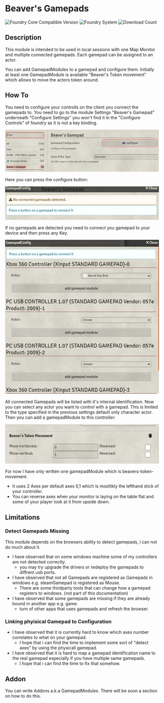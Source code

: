 # Beaver's Gamepads
![Foundry Core Compatible Version](https://img.shields.io/endpoint?url=https%3A%2F%2Ffoundryshields.com%2Fversion%3Fstyle%3Dflat%26url%3Dhttps%3A%2F%2Fgithub.com%2FAngryBeaver%2Fbeavers-gamepad%2Freleases%2Flatest%2Fdownload%2Fmodule.json)
![Foundry System](https://img.shields.io/endpoint?url=https%3A%2F%2Ffoundryshields.com%2Fsystem%3FnameType%3Draw%26showVersion%3D1%26style%3Dflat%26url%3Dhttps%3A%2F%2Fraw.githubusercontent.com%2FAngryBeaver%2Fbeavers-gamepad%2Fmain%2Fmodule.json)
![Download Count](https://img.shields.io/github/downloads/AngryBeaver/beavers-gamepad/total?color=bright-green)

## Description
This module is intended to be used in local sessions with one Map Monitor and multiple connected gamepads.
Each gamepad can be assigned to an actor.

You can add GamepadModules to a gamepad and configure them. 
Initially at least one GamepadModule is available "Beaver's Token movement" which allows to move the actors token around.

## How To
You need to configure your controlls on the client you connect the gamepads to.
You need to go to the module Settings "Beaver's Gamepad" underneath "Configure Settings" you won't find it in the "Configure Controls" of foundry as it is not a key binding.

![](pictures/gamepadConfig.png)

Here you can press the configure button:

![](pictures/empty.png)

If no gamepads are detected you need to connect you gamepad to your device and then press any Key.

![](pictures/detectedGamepads.png)

All connected Gamepads will be listed with it's internal identification.
Now you can select any actor you want to control with a gamepad. This is limited to the type specified in the previous settings default only character actor.
Then you can add a gamepadModule to this controller:

![](pictures/beavers-token-movement.png)

For now I have only written one gamepadModule which is beavers-token-movement. 
- It uses 2 Axes per default axes 0,1 which is mostlikly the lefthand stick of your controller.
- You can reverse axes when your monitor is laying on the table flat and some of your player look at it from upside down.


## Limitations
### Detect Gamepads Missing
This module depends on the browsers ability to detect gamepads, i can not do much about it.
- I have observed that on some windows machine some of my controllers are not detected correctly.
  - you may try upgrade the drivers or redeploy the gamepads to diffrent usb ports.
- I have observed that not all Gamepads are registered as Gamepads in windows e.g. steamGamepad is registered as Mouse.
  - There are some thirdparty tools that can change how a gamepad registers to windows. (not part of this documentation)
- I have observed that some gamepads are missing if they are already bound in another app e.g. game.
  - turn of other apps that uses gamepads and refresh the browser.
### Linking phyisical Gamepad to Configuration
- I have observed that it is currently hard to know which axes number correlates to what on your gamepad.
  - I hope that i can find the time to implement some sort of "detect axes" by using the physicall gamepad.
- I have observed that it is hard to map a gamepad identification name to the real gamepad especially if you have multiple same gamepads.
  - I hope that i can find the time to fix that somehow. 

## Addon
You can write Addons a.k.a GamepadModules. There will be soon a section on how to do this.

